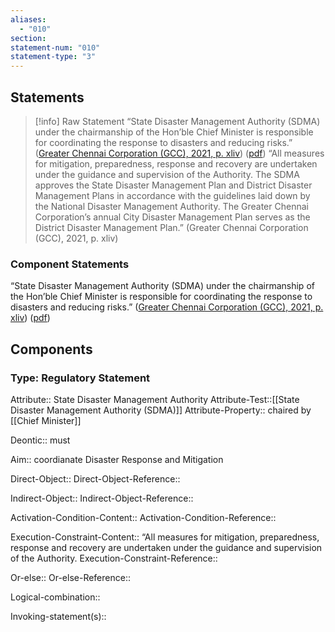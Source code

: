```yaml
---
aliases:
  - "010"
section: 
statement-num: "010"
statement-type: "3"
---
```

## Statements 
> [!info] Raw Statement
> “State Disaster Management Authority (SDMA) under the chairmanship of the Hon’ble Chief Minister is responsible for coordinating the response to disasters and reducing risks.” ([Greater Chennai Corporation (GCC), 2021, p. xliv](zotero://select/library/items/AZZSXLC8)) ([pdf](zotero://open-pdf/library/items/ZWDYK52D?page=44&annotation=DSZFNPT4)) 
> “All measures for mitigation, preparedness, response and recovery are undertaken under the guidance and supervision of the Authority. The SDMA approves the State Disaster Management Plan and District Disaster Management Plans in accordance with the guidelines laid down by the National Disaster Management Authority. The Greater Chennai Corporation’s annual City Disaster Management Plan serves as the District Disaster Management Plan.” (Greater Chennai Corporation (GCC), 2021, p. xliv)


### Component Statements
“State Disaster Management Authority (SDMA) under the chairmanship of the Hon’ble Chief Minister is responsible for coordinating the response to disasters and reducing risks.” ([Greater Chennai Corporation (GCC), 2021, p. xliv](zotero://select/library/items/AZZSXLC8)) ([pdf](zotero://open-pdf/library/items/ZWDYK52D?page=44&annotation=DSZFNPT4)) 


## Components
### Type: Regulatory Statement
Attribute:: State Disaster Management Authority 
Attribute-Test::[[State Disaster Management Authority (SDMA)]]
Attribute-Property:: chaired by [[Chief Minister]]

Deontic:: must

Aim:: coordianate Disaster Response and Mitigation

Direct-Object::
Direct-Object-Reference:: 

Indirect-Object::
Indirect-Object-Reference:: 

Activation-Condition-Content::
Activation-Condition-Reference:: 

Execution-Constraint-Content:: “All measures for mitigation, preparedness, response and recovery are undertaken under the guidance and supervision of the Authority. 
Execution-Constraint-Reference:: 

Or-else::
Or-else-Reference:: 

Logical-combination::

Invoking-statement(s)::
